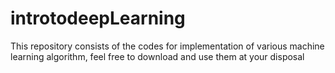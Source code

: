 # introtodeepLearning
This repository consists of the codes for implementation of various machine learning algorithm, feel free to download and use them at your disposal
